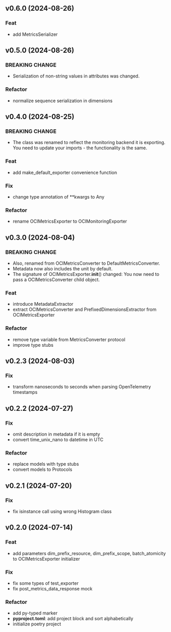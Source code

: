 ## v0.6.0 (2024-08-26)

### Feat

- add MetricsSerializer

## v0.5.0 (2024-08-26)

### BREAKING CHANGE

- Serialization of non-string values in attributes was changed.

### Refactor

- normalize sequence serialization in dimensions

## v0.4.0 (2024-08-25)

### BREAKING CHANGE

- The class was renamed to reflect the monitoring backend it is exporting. You need to update your imports - the functionality is the same.

### Feat

- add make_default_exporter convenience function

### Fix

- change type annotation of **kwargs to Any

### Refactor

- rename OCIMetricsExporter to OCIMonitoringExporter

## v0.3.0 (2024-08-04)

### BREAKING CHANGE

- Also, renamed from OCIMetricsConverter to DefaultMetricsConverter.
- Metadata now also includes the unit by default.
- The signature of OCIMetricsExporter.__init__() changed: You now need to pass a OCIMetricsConverter child object.

### Feat

- introduce MetadataExtractor
- extract OCIMetricsConverter and PrefixedDimensionsExtractor from OCIMetricsExporter

### Refactor

- remove type variable from MetricsConverter protocol
- improve type stubs

## v0.2.3 (2024-08-03)

### Fix

- transform nanoseconds to seconds when parsing OpenTelemetry timestamps

## v0.2.2 (2024-07-27)

### Fix

- omit description in metadata if it is empty
- convert time_unix_nano to datetime in UTC

### Refactor

- replace models with type stubs
- convert models to Protocols

## v0.2.1 (2024-07-20)

### Fix

- fix isinstance call using wrong Histogram class

## v0.2.0 (2024-07-14)

### Feat

- add parameters dim_prefix_resource, dim_prefix_scope, batch_atomicity to OCIMetricsExporter initializer

### Fix

- fix some types of test_exporter
- fix post_metrics_data_response mock

### Refactor

- add py-typed marker
- **pyproject.toml**: add project block and sort alphabetically
- initialize poetry project
